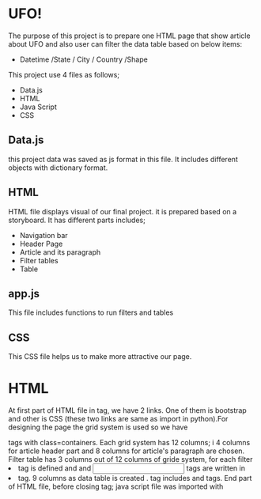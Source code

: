 # UFO!

The purpose of this project is to prepare one HTML page that show article about UFO and also user can filter the data table based on below items:
 - Datetime /State / City / Country /Shape
 
This project use 4 files as follows;
 - Data.js
 - HTML
 - Java Script
 - CSS

## Data.js
this project data was saved as js format in this file. It includes different objects with dictionary format.

## HTML
HTML file displays  visual of our final project. it is  prepared based on a storyboard. It has different parts includes;
 - Navigation bar 
 - Header Page
 - Article and its paragraph  
 - Filter tables
 - Table

## app.js
This file includes functions to run filters and tables

## CSS
This CSS file helps us to make more attractive our page.

# HTML
At first part of HTML file in <head> tag, we have 2 links. One of them is  bootstrap and other is CSS (these two links are same as import in python).For designing the page the grid system is used so we have <div> tags with class=containers. Each grid system has 12 columns; i 4 columns for article header part and 8 columns for article's paragraph are chosen.
Filter table has 3 columns out of 12 columns of gride system, for each filter <li> tag is defined and <lable> and <input> tags are written in <li>tag.
9 columns as data table is created .<table> tag includes <thead> and <tbody> tags.
End part of HTML file, before closing <body>tag; java script file was imported with <script>tags. They include d3, and data.js and app.js.

# APP.JS
This java script file includes 3 functions as follows;

 - buildTable
 - updateFilters
 - filterTable

Table of data is displayed by function buildTable;
 -   	function buildTable(data) {
		 tbody.html(""); 
		 data.forEach((dataRow) => {
		let row = tbody.append("tr");	
		Object.values(dataRow).forEach((val) => {
		let cell = row.append("td");
		cell.text(val);});});}

filter tables is prepared by function function updateFilters;

 -     function updateFilters() {
		let changedElement = d3.select(this);
		let elementValue = changedElement.property("value");
		console.log(elementValue)
		let filterId = changedElement.attr("id");
		console.log(filterId)
		if (elementValue) {
		filters[filterId] = elementValue;}
		else { delete filters[filterId];}
		console.log(filters);
		filterTable();}

when user user filter table, filtered data should be show in a table. FilterTable funtion prepared that table;

	 function filterTable() {
	 var filteredData = tableData;
	 Object.entries(filters).forEach(([key, value]) => {
	 filteredData = filteredData.filter(row => row[key] === value);});
	 buildTable(filteredData);}

we add the below code after all functions to determine event for our page - event in this page is change(type in filter table).

	 d3.selectAll("input").on("change",updateFilters);
	
# CSS
The below codes make light font color and also add background image in jumbotron part of our page with center text in it.

	 - body { color: #f7f7f7;}
	 .jumbotron {
	 background-image: url("../images/nasa.jpg");
	 background-size: 100%  100%;
	 text-align: center;}
